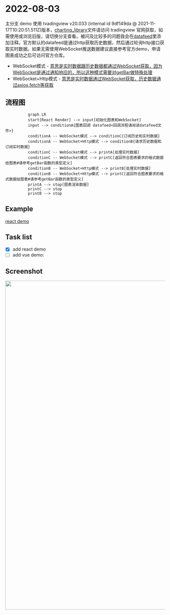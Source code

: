 # 2022-08-03
主分支 demo 使用 tvadingview v20.033 (internal id 9df149da @ 2021-11-17T10:20:51.511Z)版本，[charting_library](https://tradingview.com)文件请访问 tradingview 官网获取，如需使用或浏览旧版，请切换分支查看。被问及比较多的问题我会在[datafeed](https://github.com/472647301/tradingview-web-socket/blob/master/tv-react/src/datafeed/index.ts)里添加注释。官方默认的datafeed是通过http获取历史数据，然后通过轮询http接口获取实时数据。如果无需使用WebSocket推送数据建议直接参考官方demo，申请图表成功之后可访问官方仓库。

- WebSocket模式 - [意思是实时数据跟历史数据都通过WebSocket获取，因为WebSocket是通过通知响应的，所以这种模式需要对getBar做特殊处理](https://tradingview.com)
- WebSocket+Http模式 - [意思是实时数据通过WebSocket获取，历史数据通过axios,fetch等获取](https://tradingview.com)

## 流程图

```mermaid
          graph LR
          start[React Render] --> input[初始化图表和WebSocket]
          input --> conditionA{图表回调 datafeed<回调流程请阅读datafeed文件>}
          conditionA -- WebSocket模式 --> conditionC{订阅历史和实时数据}
          conditionA -- WebSocket+Http模式 --> conditionB{请求历史数据和订阅实时数据}
          conditionC -- WebSocket模式 --> printA[处理实时数据]
          conditionC -- WebSocket模式 --> printC[返回符合图表要求的格式数据给图表#请参考getBar函数的类型定义]
          conditionB -- WebSocket+Http模式 --> printB[处理实时数据]
          conditionB -- WebSocket+Http模式 --> printC[返回符合图表要求的格式数据给图表#请参考getBar函数的类型定义]
          printA --> stop[图表渲染数据]
          printC --> stop
          printB --> stop
```

## Example

[react demo](http://test.byronzhu.com/tv-react)

## Task list
- [x] add react demo
- [ ] add vue demo:

## Screenshot

<img src="https://github.com/472647301/tradingview-web-socket/blob/master/screenshot/screenshot.png?raw=true" width="1038">